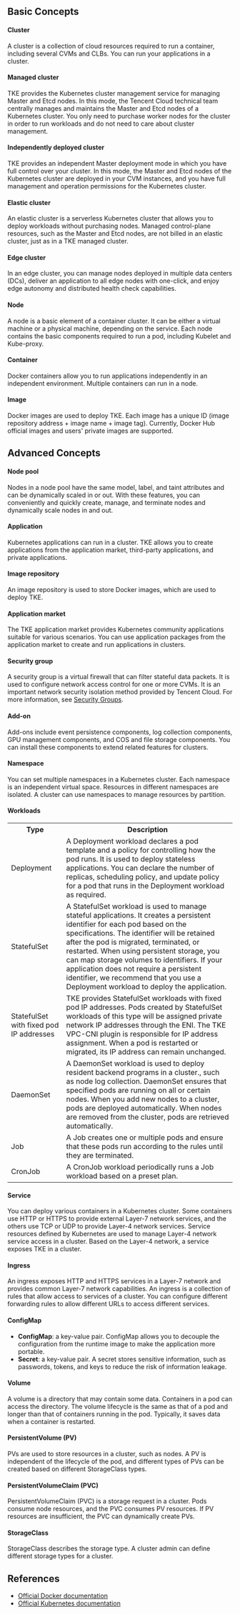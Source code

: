 ## Basic Concepts 

#### Cluster
A cluster is a collection of cloud resources required to run a container, including several CVMs and CLBs. You can run your applications in a cluster.

#### Managed cluster
TKE provides the Kubernetes cluster management service for managing Master and Etcd nodes. In this mode, the Tencent Cloud technical team centrally manages and maintains the Master and Etcd nodes of a Kubernetes cluster. You only need to purchase worker nodes for the cluster in order to run workloads and do not need to care about cluster management.

#### Independently deployed cluster

TKE provides an independent Master deployment mode in which you have full control over your cluster. In this mode, the Master and Etcd nodes of the Kubernetes cluster are deployed in your CVM instances, and you have full management and operation permissions for the Kubernetes cluster.

#### Elastic cluster
An elastic cluster is a serverless Kubernetes cluster that allows you to deploy workloads without purchasing nodes. Managed control-plane resources, such as the Master and Etcd nodes, are not billed in an elastic cluster, just as in a TKE managed cluster.

#### Edge cluster
In an edge cluster, you can manage nodes deployed in multiple data centers (DCs), deliver an application to all edge nodes with one-click, and enjoy edge autonomy and distributed health check capabilities.

#### Node
A node is a basic element of a container cluster. It can be either a virtual machine or a physical machine, depending on the service. Each node contains the basic components required to run a pod, including Kubelet and Kube-proxy.

#### Container
Docker containers allow you to run applications independently in an independent environment. Multiple containers can run in a node.

#### Image
Docker images are used to deploy TKE. Each image has a unique ID (image repository address + image name + image tag). Currently, Docker Hub official images and users' private images are supported.


## Advanced Concepts

#### Node pool
Nodes in a node pool have the same model, label, and taint attributes and can be dynamically scaled in or out. With these features, you can conveniently and quickly create, manage, and terminate nodes and dynamically scale nodes in and out.

#### Application
Kubernetes applications can run in a cluster. TKE allows you to create applications from the application market, third-party applications, and private applications.


#### Image repository
An image repository is used to store Docker images, which are used to deploy TKE.


#### Application market
The TKE application market provides Kubernetes community applications suitable for various scenarios. You can use application packages from the application market to create and run applications in clusters.

#### Security group
A security group is a virtual firewall that can filter stateful data packets. It is used to configure network access control for one or more CVMs. It is an important network security isolation method provided by Tencent Cloud. For more information, see [Security Groups](https://intl.cloud.tencent.com/document/product/213/12452).

#### Add-on
Add-ons include event persistence components, log collection components, GPU management components, and COS and file storage components. You can install these components to extend related features for clusters.

#### Namespace

You can set multiple namespaces in a Kubernetes cluster. Each namespace is an independent virtual space. Resources in different namespaces are isolated. A cluster can use namespaces to manage resources by partition.

#### Workloads

<table>
<tr>
<th>Type</th> <th>Description</th>
</tr>
<tr>
<td>Deployment</td>
<td>A Deployment workload declares a pod template and a policy for controlling how the pod runs. It is used to deploy stateless applications. You can declare the number of replicas, scheduling policy, and update policy for a pod that runs in the Deployment workload as required.</td>
</tr>
<tr>
<td>StatefulSet</td>
<td>A StatefulSet workload is used to manage stateful applications. It creates a persistent identifier for each pod based on the specifications. The identifier will be retained after the pod is migrated, terminated, or restarted. When using persistent storage, you can map storage volumes to identifiers. If your application does not require a persistent identifier, we recommend that you use a Deployment workload to deploy the application.</td>
</tr>
<tr>
<td>StatefulSet with fixed pod IP addresses</td>
<td>TKE provides StatefulSet workloads with fixed pod IP addresses. Pods created by StatefulSet workloads of this type will be assigned private network IP addresses through the ENI. The TKE VPC-CNI plugin is responsible for IP address assignment. When a pod is restarted or migrated, its IP address can remain unchanged.</td>
</tr>
<tr>
<td>DaemonSet</td>
<td>A DaemonSet workload is used to deploy resident backend programs in a cluster., such as node log collection. DaemonSet ensures that specified pods are running on all or certain nodes. When you add new nodes to a cluster, pods are deployed automatically. When nodes are removed from the cluster, pods are retrieved automatically.</td>
</tr>
<tr>
<td>Job</td>
<td>A Job creates one or multiple pods and ensure that these pods run according to the rules until they are terminated.</td>
</tr>
<tr>
<td>CronJob</td>
<td>A CronJob workload periodically runs a Job workload based on a preset plan.</td>
</tr>
</table>

#### Service

You can deploy various containers in a Kubernetes cluster. Some containers use HTTP or HTTPS to provide external Layer-7 network services, and the others use TCP or UDP to provide Layer-4 network services. Service resources defined by Kubernetes are used to manage Layer-4 network service access in a cluster. Based on the Layer-4 network, a service exposes TKE in a cluster.

#### Ingress

An ingress exposes HTTP and HTTPS services in a Layer-7 network and provides common Layer-7 network capabilities. An ingress is a collection of rules that allow access to services of a cluster. You can configure different forwarding rules to allow different URLs to access different services.

#### ConfigMap
- **ConfigMap**: a key-value pair. ConfigMap allows you to decouple the configuration from the runtime image to make the application more portable.
- **Secret**: a key-value pair. A secret stores sensitive information, such as passwords, tokens, and keys to reduce the risk of information leakage.


#### Volume

A volume is a directory that may contain some data. Containers in a pod can access the directory. The volume lifecycle is the same as that of a pod and longer than that of containers running in the pod. Typically, it saves data when a container is restarted.

#### PersistentVolume (PV)
PVs are used to store resources in a cluster, such as nodes. A PV is independent of the lifecycle of the pod, and different types of PVs can be created based on different StorageClass types.

#### PersistentVolumeClaim (PVC)

PersistentVolumeClaim (PVC) is a storage request in a cluster. Pods consume node resources, and the PVC consumes PV resources. If PV resources are insufficient, the PVC can dynamically create PVs.

#### StorageClass
StorageClass describes the storage type. A cluster admin can define different storage types for a cluster.

## References

- [Official Docker documentation](https://docs.docker.com/glossary/)
- [Official Kubernetes documentation](https://kubernetes.io/docs/concepts/)
